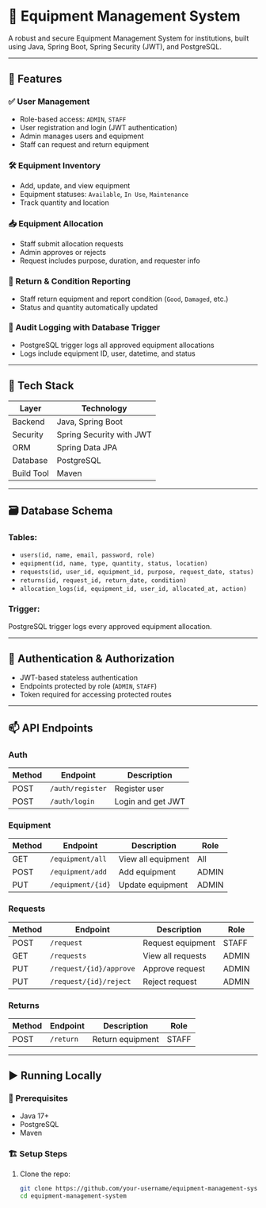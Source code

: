 # 🎯 Equipment Management System

A robust and secure Equipment Management System for institutions, built using Java, Spring Boot, Spring Security (JWT), and PostgreSQL.

---

## 🚀 Features

### ✅ User Management
- Role-based access: `ADMIN`, `STAFF`
- User registration and login (JWT authentication)
- Admin manages users and equipment
- Staff can request and return equipment

### 🛠 Equipment Inventory
- Add, update, and view equipment
- Equipment statuses: `Available`, `In Use`, `Maintenance`
- Track quantity and location

### 📥 Equipment Allocation
- Staff submit allocation requests
- Admin approves or rejects
- Request includes purpose, duration, and requester info

### 🔄 Return & Condition Reporting
- Staff return equipment and report condition (`Good`, `Damaged`, etc.)
- Status and quantity automatically updated

### 📜 Audit Logging with Database Trigger
- PostgreSQL trigger logs all approved equipment allocations
- Logs include equipment ID, user, datetime, and status

---

## 🧱 Tech Stack

| Layer        | Technology                    |
|--------------|-------------------------------|
| Backend      | Java, Spring Boot             |
| Security     | Spring Security with JWT      |
| ORM          | Spring Data JPA               |
| Database     | PostgreSQL                    |
| Build Tool   | Maven                         |

---

## 🗃️ Database Schema

### Tables:
- `users(id, name, email, password, role)`
- `equipment(id, name, type, quantity, status, location)`
- `requests(id, user_id, equipment_id, purpose, request_date, status)`
- `returns(id, request_id, return_date, condition)`
- `allocation_logs(id, equipment_id, user_id, allocated_at, action)`

### Trigger:
PostgreSQL trigger logs every approved equipment allocation.

---

## 🔐 Authentication & Authorization

- JWT-based stateless authentication
- Endpoints protected by role (`ADMIN`, `STAFF`)
- Token required for accessing protected routes

---

## 📫 API Endpoints

### Auth
| Method | Endpoint         | Description       |
|--------|------------------|-------------------|
| POST   | `/auth/register` | Register user     |
| POST   | `/auth/login`    | Login and get JWT |

### Equipment
| Method | Endpoint         | Description          | Role   |
|--------|------------------|----------------------|--------|
| GET    | `/equipment/all` | View all equipment   | All    |
| POST   | `/equipment/add` | Add equipment        | ADMIN  |
| PUT    | `/equipment/{id}`| Update equipment     | ADMIN  |

### Requests
| Method | Endpoint     | Description             | Role   |
|--------|--------------|-------------------------|--------|
| POST   | `/request`   | Request equipment       | STAFF  |
| GET    | `/requests`  | View all requests       | ADMIN  |
| PUT    | `/request/{id}/approve` | Approve request | ADMIN  |
| PUT    | `/request/{id}/reject`  | Reject request  | ADMIN  |

### Returns
| Method | Endpoint     | Description             | Role   |
|--------|--------------|-------------------------|--------|
| POST   | `/return`    | Return equipment        | STAFF  |

---

## ▶️ Running Locally

### 🧰 Prerequisites
- Java 17+
- PostgreSQL
- Maven

### 🏗 Setup Steps
1. Clone the repo:
   ```bash
   git clone https://github.com/your-username/equipment-management-system.git
   cd equipment-management-system
